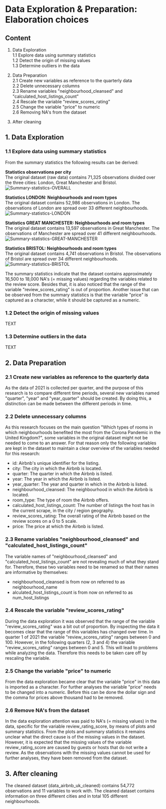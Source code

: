 # Data Exploration & Preparation: Elaboration choices 
## Content 
1. Data Exploration  
1.1 Explore data using summary statistics  
1.2 Detect the origin of missing values  
1.3 Determine outliers in the data  

2. Data Preparation  
2.1 Create new variables as reference to the quarterly data  
2.2 Delete unnecessary columns  
2.3 Rename variables "neighbourhood_cleansed" and "calculated_host_listings_count"  
2.4 Rescale the variable "review_scores_rating"  
2.5 Change the variable "price" to numeric  
2.6 Removing NA's from the dataset  

3. After cleaning

## 1. Data Exploration
### 1.1 Explore data using summary statistics
From the summary statistics the following results can be derived:  

**Statistics observations per city**  
The original dataset (raw data) contains 71,325 observations divided over the three cities: London, Great Manchester and Bristol. 
![Summary-statistics-OVERALL](https://user-images.githubusercontent.com/89737678/157626262-9ee6c5f2-0145-4818-9e4d-4748708dd713.PNG)  

**Statistics LONDON: Neighbourhoods and room types**  
The original dataset contains 52,986 observations in London. The observations of London are spread over 33 different neighbourhoods. 
![Summary-statistics-LONDON](https://user-images.githubusercontent.com/89737678/157626260-de898dd6-eab6-41fc-923c-95713a75a8dc.PNG)  

**Statistics GREAT MANCHESTER: Neighbourhoods and room types**  
The original dataset contains 13,597 observations in Great Manchester. The observations of Manchester are spread over 41 different neighbourhoods. 
![Summary-statistics-GREAT-MANCHESTER](https://user-images.githubusercontent.com/89737678/157626257-bd2d93ab-6610-4c8c-9431-ce0efe931d6d.PNG)  

**Statistics BRISTOL: Neighbourhoods and room types**  
The original dataset contains 4,741 observations in Bristol. The observations of Bristol are spread over 34 different neighbourhoods. 
![Summary-statistics-BRISTOL](https://user-images.githubusercontent.com/89737678/157626252-edf4a0f4-b5f2-44a4-bcff-6fa6a4e77a7d.PNG)

The summary statistics indicate that the dataset contains approximately 16,500 to 18,000 NA's (= missing values) regarding the variables related to the review score. Besides that, it is also noticed that the range of the variable "review_scores_rating" is out of proportion. Another issue that can be observed from the summary statistics is that the variable "price" is captured as a character, while it should be captured as a numeric. 

### 1.2 Detect the origin of missing values
TEXT

### 1.3 Determine outliers in the data
TEXT

## 2. Data Preparation
### 2.1 Create new variables as reference to the quarterly data
As the data of 2021 is collected per quarter, and the purpose of this research is to compare different time periods, several new variables named "quarter", "year" and "year_quarter" should be created. By doing this, a distinction can be made between the different periods in time. 

### 2.2 Delete unnecessary columns
As this research focuses on the main question "Which types of rooms in which neighbourhoods benefited the most from the Corona Pandemic in the United Kingdom?", some variables in the original dataset might not be needed to come to an answer. For that reason only the following variables are kept in the dataset to maintain a clear overview of the variables needed for this research:
* id: Airbnb's unique identifier for the listing.
* city: The city in which the Airbnb is located. 
* quarter: The quarter in which the Airbnb is listed.
* year: The year in which the Airbnb is listed. 
* year_quarter: The year and quarter in which in the Airbnb is listed.  
* neighbourhood_cleansed: The neighbourhood in which the Airbnb is located. 
* room_type: The type of room the Airbnb offers. 
* calculated_host_listings_count: The number of listings the host has in the current scrape, in the city / region geography. 
* review_scores_rating: The overall rating of the Airbnb based on the review scores on a 0 to 5 scale.
* price: The price at which the Airbnb is listed.

### 2.3 Rename variables "neighbourhood_cleansed" and "calculated_host_listings_count"
The variable names of "neighbourhood_cleansed" and "calculated_host_listings_count" are not revealing much of what they stand for. Therefore, these two variables need to be renamed so that their names are informative by themselves:
* neighbourhood_cleansed is from now on referred to as neighbourhood_name
* alculated_host_listings_count is from now on referred to as num_host_listings

### 2.4 Rescale the variable "review_scores_rating"
During the data exploration it was observed that the range of the variable "review_scores_rating" was a bit out of proportion. By inspecting the data it becomes clear that the range of this variables has changed over time. In quarter 1 of 2021 the variable "review_scores_rating" ranges between 0 and 100. However, in the following quarters (2, 3 and 4) the variable "review_scores_rating" ranges between 0 and 5. This will lead to problems while analyzing the data. Therefore this needs to be taken care off by rescaling the variable.

### 2.5 Change the variable "price" to numeric
From the data exploration became clear that the variable "price" in this data is imported as a character. For further analyses the variable "price" needs to be changed into a numeric. Before this can be done the dollar sign and the comma for prices above thousand had to be removed. 

### 2.6 Remove NA's from the dataset
In the data exploration attention was paid to NA's (= missing values) in the data, specific for the variable review_rating_score, by means of plots and summary statistics. From the plots and summary statistics it remains unclear what the direct cause is of the missing values in the dataset. However, it is expected that the missing values of the variable review_rating_score are caused by guests or hosts that do not write a review. As the observations with the missing values cannot be used for further analyses, they have been removed from the dataset.  

## 3. After cleaning
The cleaned dataset (data_airbnb_uk_cleaned) contains 54,772 observations and 11 variables to work with. The cleaned dataset contains information on three different cities and in total 105 different neighbourhoods.
